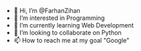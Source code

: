 - 👋 Hi, I’m @FarhanZihan
- 👀 I’m interested in Programming 
- 🌱 I’m currently learning Web  Development
- 💞️ I’m looking to collaborate on Python
- 📫 How to reach me at my goal "Google"

<!---
FarhanZihan/FarhanZihan is a ✨ special ✨ repository because its `README.md` (this file) appears on your GitHub profile.
You can click the Preview link to take a look at your changes.
--->
